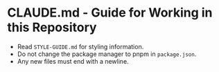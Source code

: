 # CLAUDE.md - Guide for Working in this Repository

- Read `STYLE-GUIDE.md` for styling information.
- Do not change the package manager to pnpm in `package.json`.
- Any new files must end with a newline.
